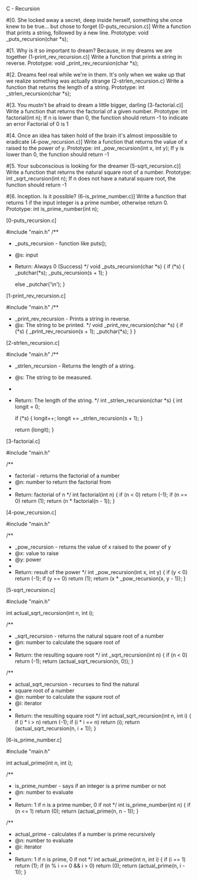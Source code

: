 C - Recursion

#[0. She locked away a secret, deep inside herself, something she once knew to be true... but chose to forget (0-puts_recursion.c)]
Write a function that prints a string, followed by a new line.
Prototype: void _puts_recursion(char *s);

#[1. Why is it so important to dream? Because, in my dreams we are together (1-print_rev_recursion.c)]
Write a function that prints a string in reverse.
Prototype: void _print_rev_recursion(char *s);

#[2. Dreams feel real while we're in them. It's only when we wake up that we realize something was actually strange (2-strlen_recursion.c)
Write a function that returns the length of a string.
Prototype: int _strlen_recursion(char *s);

#[3. You mustn't be afraid to dream a little bigger, darling (3-factorial.c)]
Write a function that returns the factorial of a given number.
Prototype: int factorial(int n);
If n is lower than 0, the function should return -1 to indicate an error
Factorial of 0 is 1

#[4. Once an idea has taken hold of the brain it's almost impossible to eradicate (4-pow_recursion.c)]
Write a function that returns the value of x raised to the power of y.
Prototype: int _pow_recursion(int x, int y);
If y is lower than 0, the function should return -1

#[5. Your subconscious is looking for the dreamer (5-sqrt_recursion.c)]
Write a function that returns the natural square root of a number.
Prototype: int _sqrt_recursion(int n);
If n does not have a natural square root, the function should return -1

#[6. Inception. Is it possible? (6-is_prime_number.c)]
Write a function that returns 1 if the input integer is a prime number, otherwise return 0.
Prototype: int is_prime_number(int n);

[0-puts_recursion.c]

#include "main.h"
/**
 * _puts_recursion - function like puts();
 * @s: input
 * Return: Always 0 (Success)
 */
void _puts_recursion(char *s)
{
	if (*s)
	{
		_putchar(*s);
		_puts_recursion(s + 1);
	}

	else
		_putchar('\n');
}

[1-print_rev_recursion.c]

#include "main.h"
/**
 * _print_rev_recursion - Prints a string in reverse.
 * @s: The string to be printed.
 */
void _print_rev_recursion(char *s)
{
	if (*s)
	{
		_print_rev_recursion(s + 1);
		_putchar(*s);
	}
}

[2-strlen_recursion.c]

#include "main.h"
/**
 * _strlen_recursion - Returns the length of a string.
 * @s: The string to be measured.
 *
 * Return: The length of the string.
 */
int _strlen_recursion(char *s)
{
	int longit = 0;

	if (*s)
	{
		longit++;
		longit += _strlen_recursion(s + 1);
	}

	return (longit);
}

[3-factorial.c]

#include "main.h"

/**
 * factorial - returns the factorial of a number
 * @n: number to return the factorial from
 *
 * Return: factorial of n
 */
int factorial(int n)
{
	if (n < 0)
		return (-1);
	if (n == 0)
		return (1);
	return (n * factorial(n - 1));
}

[4-pow_recursion.c]

#include "main.h"

/**
 * _pow_recursion - returns the value of x raised to the power of y
 * @x: value to raise
 * @y: power
 *
 * Return: result of the power
 */
int _pow_recursion(int x, int y)
{
	if (y < 0)
		return (-1);
	if (y == 0)
		return (1);
	return (x * _pow_recursion(x, y - 1));
}

[5-sqrt_recursion.c]

#include "main.h"

int actual_sqrt_recursion(int n, int i);

/**
 * _sqrt_recursion - returns the natural square root of a number
 * @n: number to calculate the square root of
 *
 * Return: the resulting square root
 */
int _sqrt_recursion(int n)
{
	if (n < 0)
		return (-1);
	return (actual_sqrt_recursion(n, 0));
}

/**
 * actual_sqrt_recursion - recurses to find the natural
 * square root of a number
 * @n: number to calculate the sqaure root of
 * @i: iterator
 *
 * Return: the resulting square root
 */
int actual_sqrt_recursion(int n, int i)
{
	if (i * i > n)
		return (-1);
	if (i * i == n)
		return (i);
	return (actual_sqrt_recursion(n, i + 1));
}

[6-is_prime_number.c]

#include "main.h"

int actual_prime(int n, int i);

/**
 * is_prime_number - says if an integer is a prime number or not
 * @n: number to evaluate
 *
 * Return: 1 if n is a prime number, 0 if not
 */
int is_prime_number(int n)
{
	if (n <= 1)
		return (0);
	return (actual_prime(n, n - 1));
}

/**
 * actual_prime - calculates if a number is prime recursively
 * @n: number to evaluate
 * @i: iterator
 *
 * Return: 1 if n is prime, 0 if not
 */
int actual_prime(int n, int i)
{
	if (i == 1)
		return (1);
	if (n % i == 0 && i > 0)
		return (0);
	return (actual_prime(n, i - 1));
}

